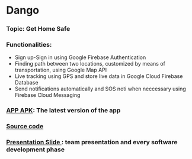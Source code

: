 # Dango

### Topic: Get Home Safe
### Functionalities:
- Sign up-Sign in using Google Firebase Authentication
- Finding path between two locations, customized by means of transportation, using Google Map API
- Live tracking using GPS and store live data in Google Cloud Firebase Database
- Send notifications automatically and SOS noti when neccessary using Firebase Cloud Messaging
### [APP APK](App%20APK): The latest version of the app 
### [Source code](TrackingApp)
### [Presentation Slide ](Presentation):  team presentation and every software development phase